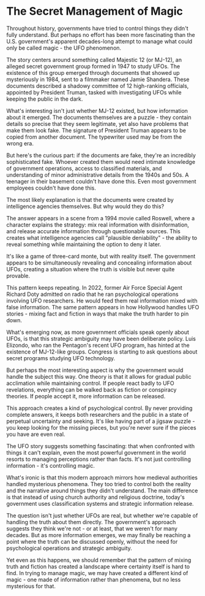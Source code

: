 # The Secret Management of Magic

Throughout history, governments have tried to control things they didn't fully understand. But perhaps no effort has been more fascinating than the U.S. government's apparent decades-long attempt to manage what could only be called magic - the UFO phenomenon.

The story centers around something called Majestic 12 (or MJ-12), an alleged secret government group formed in 1947 to study UFOs. The existence of this group emerged through documents that showed up mysteriously in 1984, sent to a filmmaker named Jamie Shandera. These documents described a shadowy committee of 12 high-ranking officials, appointed by President Truman, tasked with investigating UFOs while keeping the public in the dark.

What's interesting isn't just whether MJ-12 existed, but how information about it emerged. The documents themselves are a puzzle - they contain details so precise that they seem legitimate, yet also have problems that make them look fake. The signature of President Truman appears to be copied from another document. The typewriter used may be from the wrong era.

But here's the curious part: if the documents are fake, they're an incredibly sophisticated fake. Whoever created them would need intimate knowledge of government operations, access to classified materials, and understanding of minor administrative details from the 1940s and 50s. A teenager in their basement couldn't have done this. Even most government employees couldn't have done this.

The most likely explanation is that the documents were created by intelligence agencies themselves. But why would they do this? 

The answer appears in a scene from a 1994 movie called Roswell, where a character explains the strategy: mix real information with disinformation, and release accurate information through questionable sources. This creates what intelligence agencies call "plausible deniability" - the ability to reveal something while maintaining the option to deny it later.

It's like a game of three-card monte, but with reality itself. The government appears to be simultaneously revealing and concealing information about UFOs, creating a situation where the truth is visible but never quite provable.

This pattern keeps repeating. In 2022, former Air Force Special Agent Richard Doty admitted on radio that he ran psychological operations involving UFO researchers. He would feed them real information mixed with false information. The same pattern appears in how Hollywood handles UFO stories - mixing fact and fiction in ways that make the truth harder to pin down.

What's emerging now, as more government officials speak openly about UFOs, is that this strategic ambiguity may have been deliberate policy. Luis Elizondo, who ran the Pentagon's recent UFO program, has hinted at the existence of MJ-12-like groups. Congress is starting to ask questions about secret programs studying UFO technology.

But perhaps the most interesting aspect is why the government would handle the subject this way. One theory is that it allows for gradual public acclimation while maintaining control. If people react badly to UFO revelations, everything can be walked back as fiction or conspiracy theories. If people accept it, more information can be released.

This approach creates a kind of psychological control. By never providing complete answers, it keeps both researchers and the public in a state of perpetual uncertainty and seeking. It's like having part of a jigsaw puzzle - you keep looking for the missing pieces, but you're never sure if the pieces you have are even real.

The UFO story suggests something fascinating: that when confronted with things it can't explain, even the most powerful government in the world resorts to managing perceptions rather than facts. It's not just controlling information - it's controlling magic.

What's ironic is that this modern approach mirrors how medieval authorities handled mysterious phenomena. They too tried to control both the reality and the narrative around things they didn't understand. The main difference is that instead of using church authority and religious doctrine, today's government uses classification systems and strategic information release.

The question isn't just whether UFOs are real, but whether we're capable of handling the truth about them directly. The government's approach suggests they think we're not - or at least, that we weren't for many decades. But as more information emerges, we may finally be reaching a point where the truth can be discussed openly, without the need for psychological operations and strategic ambiguity.

Yet even as this happens, we should remember that the pattern of mixing truth and fiction has created a landscape where certainty itself is hard to find. In trying to manage magic, we may have created a different kind of magic - one made of information rather than phenomena, but no less mysterious for that.